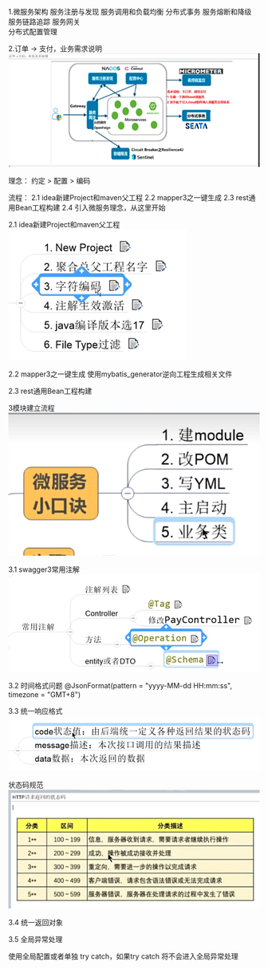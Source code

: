 1.微服务架构
服务注册与发现
服务调用和负载均衡
分布式事务
服务熔断和降级
服务链路追踪
服务网关    
分布式配置管理

2.订单 -> 支付，业务需求说明
![img.png](img/img.png)

理念：
约定 > 配置 > 编码

流程：
2.1 idea新建Project和maven父工程
2.2 mapper3之一键生成
2.3 rest通用Bean工程构建
2.4 引入微服务理念，从这里开始


2.1 idea新建Project和maven父工程
![img_1.png](img/img_1.png)


2.2 mapper3之一键生成
使用mybatis_generator逆向工程生成相关文件

2.3 rest通用Bean工程构建


3模块建立流程
![img.png](img.png)

3.1 swagger3常用注解
![img_1.png](img_1.png)

3.2 时间格式问题
@JsonFormat(pattern = "yyyy-MM-dd HH:mm:ss", timezone = "GMT+8")

3.3 统一响应格式
![img_2.png](img_2.png)

状态码规范
![img_3.png](img_3.png)


3.4 统一返回对象

3.5 全局异常处理

使用全局配置或者单独 try catch，如果try catch 将不会进入全局异常处理





